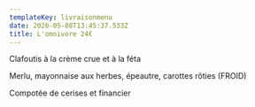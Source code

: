 ```yaml
---
templateKey: livraisonmenu
date: 2020-05-08T13:45:37.533Z
title: L'omnivore 24€
---
```

Clafoutis à la crème crue et à la féta

Merlu, mayonnaise aux herbes, épeautre, carottes rôties (FROID)

Compotée de cerises et financier